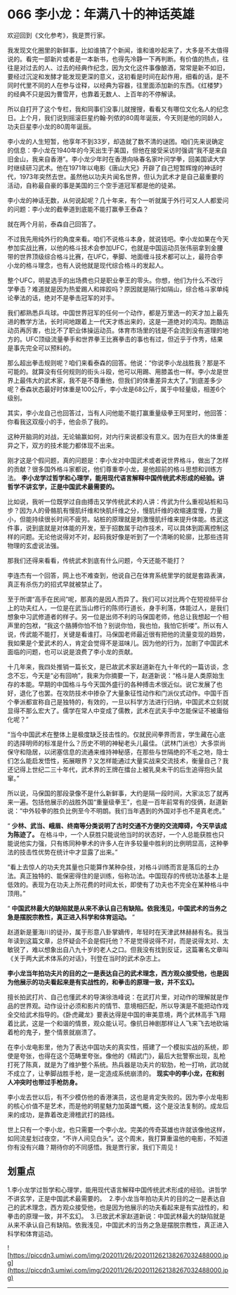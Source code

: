 # 066 李小龙：年满八十的神话英雄

欢迎回到《文化参考》，我是贾行家。

我发现文化圈里的新鲜事，比如谁搞了个新闻，谁和谁吵起来了，大多是不太值得说的。看完一部新片或者是一本新书，也得先冷静一下再判断。有价值的热点，往往是对过去的人、过去的经典作纪念，因为文化这件事像酿酒，常常是新不如旧，要经过沉淀和发酵才能发现更深的意义，这初看是时间在起作用，细看的话，是不同时代里不同的人在参与诠释，以经典为容器，往里面添加新的东西。《红楼梦》的经典不只是因为曹雪芹，也靠着无数人、上百年的不停解读。

所以自打开了这个专栏，我和同事们没事儿就搜搜，看看又有哪位文化名人的纪念日。上个月，我们说到摇滚巨星约翰·列侬的80周年诞辰，今天则是他的同龄人，功夫巨星李小龙的80周年诞辰。

李小龙的人生短暂，他享年不到33岁，却造就了数不清的谜团。咱们先来说确定的信息：李小龙在1940年的今天出生于美国，但他在接受采访时强调“我不是来自旧金山，我来自香港”。李小龙少年时在香港向咏春名家叶问学拳，回美国读大学时继续研习武术。他在1971年以电影《唐山大兄》开辟了自己短暂辉煌的神话时代，1973年突然去世。虽然他以功夫片闻名世界，但认为武术才是自己最重要的活动，自称最自豪的事是美国的三个空手道冠军都是他的徒弟。

李小龙的神话无数，从何说起呢？几十年来，有个一听就属于外行可又人人都爱问的问题：李小龙的截拳道到底能不能打赢拳王泰森？

就在两个月前，泰森自己回答了。

不过我先用纯外行的角度来看。咱们不说格斗本身，就说钱吧。李小龙如果在今天参加实战比赛，以他的格斗技术会参加UFC，也就是中国运动员张伟丽拿到金腰带的世界顶级综合格斗比赛，在UFC，拳脚、地面缠斗技术都可以上，最符合李小龙的格斗理念，也有人说他就是现代综合格斗的发起人。

整个UFC，明星选手的出场费也只是职业拳王的零头。你想，他们为什么不改行学拳击？难道就是因为热爱踢人和摔跤吗？原因就是隔行如隔山，综合格斗家单纯论拳法的话，绝对不是拳击冠军的对手。

我们都熟悉乒乓球。中国世界冠军的任何一个动作，都是万里选一的天才加上最先进的教学方法，长时间地跟着上一代天才练出来的，这是一道绝对的鸿沟。跑酷运动员再厉害，也比不了职业体操运动员。体育市场里的钱是不会流到没有道理的地方的。UFC顶级流量拳手和世界拳王比赛拳击的事也有过，但近乎于作秀，结果是事先完全可以预料的。

那么超出拳击规则呢？咱们来看泰森的回答。他说：“你说李小龙战胜我？那是不可能的。就算没有任何规则的街头斗殴，他可以用踢、用膝盖也一样。李小龙是世界上最伟大的武术家，我不是不尊重他，但我们的体重差异太大了。”到底差多少呢？泰森状态最好时体重是100公斤，李小龙是68公斤，属于中轻量级，相差6个级别。

其实，李小龙自己也回答过，当有人问他能不能打赢重量级拳王阿里时，他回答：你看我这双瘦小的手，他会杀了我的。

这种开脑洞的对战，无论输赢如何，对内行来说都没有意义。因为在巨大的体重差异之下，双方的技术能力都体现不出来。

刚才这是个假问题，真的问题是：李小龙对中国武术或者说世界格斗，做出了怎样的贡献？很多国外格斗家都说，他们尊重李小龙，是他超前的格斗思想和训练方法。 **李小龙学过哲学和心理学，能用现代语言解释中国传统武术形成的经验。讲哲学不讲玄学，正是中国武术最需要的。**

比如说，我听一位既学过自由搏击又学传统武术的人讲：传武为什么重视站桩和马步？因为人的骨骼肌有慢肌纤维和快肌纤维之分，慢肌纤维的收缩速度慢，力量小，但能持续很长时间不疲劳。站桩的原理就是刺激慢肌纤维来提升体能。练武这件事，说到底就是对体能的开发，至于招数属于动作技术，可以具体到距离控制这样的问题。无论他说得对不对，起码我好像是听到了一个清晰的轮廓，比那些违背物理的玄虚说法强。

那我们还得来看看，传统武术到底有什么问题，今天还能不能打？

李连杰有一个回答，网上也不难查到，他说自己在体育系统里学的就是套路表演，真正有杀伤力的招式早就被禁止了。

至于所谓“高手在民间”呢，那真的是因人而异了。我们可以对比两个在短视频平台上的功夫红人，一位是在武当山修行的陈师行道长，身手利落，体能过人，是我们想象中习武修道者的样子。另一位是出师不利的马保国老师，他总让我想起一个相声里的包袱，“我这个胳膊你怕不怕？别说你怕，我也怕，我怕它折喽”。所以有人说，传武能不能打，关键是看谁打。马保国老师最近很有把他的流量变现的趋势，我如果是个爱武术的人，肯定会觉得不是滋味儿。因为他的行为，加剧了中国武术面临的问题，也可以说是浪费了李小龙的贡献。

十几年来，我四处推销一篇长文，是已故武术家赵道新在九十年代的一篇访谈，念念不忘，今天是“必有回响”，我来为你摘要一下，赵道新说：“格斗是人类原始生存的本能。早期的中国格斗与今天国外盛行的各种搏击术很近似。说它发展了也好，退化了也罢。在攻防技术中掺杂了大量象征性动作和门派仪式动作。中国千百个拳派都宣称自己是独特的，有效的，一旦以科学方法进行归纳，中国武术立刻就显得不那么宏大了。儒学在常人中变成了儒教，武术在武夫手中怎能保证不被庸俗化呢？”

“当今中国武术在整体上是极度缺乏技击性的。仅就民间拳界而言，学生藏在心底的选择明师的标准是什么？历史不明的神秘老头儿最佳。（武林门派也）大多崇尚保守和隐居，以闭塞信息的流通来维持神秘感，在那些与世隔绝的不毛之地，隐士们怎么能启发悟性，拓展眼界？又怎样能通过大量实战来交流技术，衡量自己？我还记得上世纪二三十年代，武术界的王牌在擂台上被乳臭未干的后生追得抱头鼠窜。”

所以说，马保国的那段录像不是什么新鲜事，大约是隔一段时间，大家淡忘了就再来一遍。包括他展示的战胜外国“重量级拳王”，也是一百年前常有的伎俩，赵道新说：“中外较拳的胜负比例至今不明朗。我们当年遇到的外国对手也不是真老虎。”

“ **少林、武当、峨眉、终南等分类说明了古时交通不方便的交流障碍，今天早该成为陈迹了。** 在格斗中，一个人获胜只能说他当时的状态好，一个人总能获胜也只能说他实力强，只有练同种拳术的许多人在许多较量中胜利的比例明显高，这种拳法的技击性优势在统计中才显露了出来。”

“看上去惊人的功夫充其量也只能算作某种杂技，对格斗训练而言是落后的土办法。真正独特的、能保密得住的是训练，俗称功法。中国现存的传统功法基本上是低效的。表现为在功夫上所花费的时间太长，即使有了功夫也不完全在某种格斗中顶用。”

“ **中国武林最大的缺陷就是从来不承认自己有缺陷。依我浅见，中国武术的当务之急是摆脱宗教性，真正进入科学和体育运动。** ”

赵道新是董海川的徒孙，属于形意八卦掌嫡传，年轻时在天津武林赫赫有名。我当年读到这篇文章，总怀疑会不会是假托他？不是觉得说得不对，而是说得太对、太敏锐了，难以想象出自八九十岁的老人之口。但我没有找到反证，这篇署名文章叫《关于两大武术体系的对话》，刊登在当时的武术杂志上。

 **李小龙当年拍功夫片的目的之一是表达自己的武术理念，西方观众接受他，也是因为他展示的功夫看起来是有实战性的，和拳击的原理一致，并不玄幻。**

擅长拍武打片、自己也懂武术的导演徐浩峰说：在武打片里，对动作的理解就是作品的世界观。动作设计必须和影片的情节、意境相匹配，所以导演是不能把动作戏全交给武术指导的。《卧虎藏龙》要表达得是中国的审美意境，两个武林高手飞翔着比武，这是一个和谐的情景，观众能认可。像抗日神剧那样让人飞来飞去地砍端着枪的鬼子，整个情景就崩溃了。

在李小龙电影里，他为了表达中国功夫的真实性，搭建了一个模拟实战的系统，即使是夸张，也得在这个范畴里夸张。像他的《精武门》，最后大批警察出现，乱枪打死了陈真，就是为了维护整个系统。热兵器是功夫片的软肋，枪一打响，武功就不成立了，让拳脚战胜手枪，是一定造成系统崩溃的。 **现实中的李小龙，在和别人冲突时也带过手枪防身。**

李小龙去世以后，有不少模仿他的香港演员，这也是肯定失败的。因为李小龙电影的核心价值不是艺术，而是他的明星魅力加英雄气概，这个是没法复制的。成龙后来的成功，是靠着改走滑稽武打的路线。

世上只有一个李小龙，也只需要一个李小龙。完美的传奇英雄也许就该像他这样，如同流星划过夜空，“不许人间见白头”。这个周末，我打算重温他的电影，不知道你有没有兴趣？期待你的不同感悟。我是贾行家，我们下周见！

## 划重点

1.李小龙学过哲学和心理学，能用现代语言解释中国传统武术形成的经验。讲哲学不讲玄学，正是中国武术最需要的。 
2.李小龙当年拍功夫片的目的之一是表达自己的武术理念，西方观众接受他，也是因为他展示的功夫看起来是有实战性的，和拳击的原理一致，并不玄幻。 
3.已故武术家赵道新说：中国武林最大的缺陷就是从来不承认自己有缺陷。依我浅见，中国武术的当务之急是摆脱宗教性，真正进入科学和体育运动。

![https://piccdn3.umiwi.com/img/202011/26/202011262138267032488000.jpg](https://piccdn3.umiwi.com/img/202011/26/202011262138267032488000.jpg)

---
